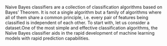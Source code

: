 Naive Bayes classifiers are a collection of classification algorithms based on Bayes’ Theorem. It is not a single algorithm but a family of algorithms where all of them share a common principle, i.e. every pair of features being classified is independent of each other. To start with, let us consider a dataset.One of the most simple and effective classification algorithms, the Naïve Bayes classifier aids in the rapid development of machine learning models with rapid prediction capabilities.
